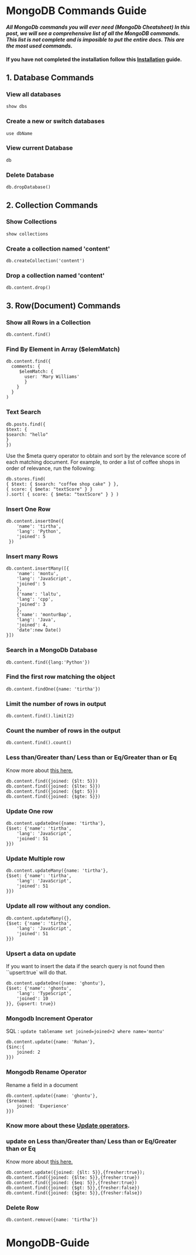 # MongoDB Commands Guide

**_All MongoDb commands you will ever need (MongoDb Cheatsheet)
In this post, we will see a comprehensive list of all the MongoDB commands. This list is not complete and is imposible to put the entire docs. This are the most used commands._**

#### If you have not completed the installation follow this [Installation](Installation.md) guide.

## 1. Database Commands

### View all databases

```
show dbs
```

### Create a new or switch databases

```
use dbName
```

### View current Database

```
db
```

### Delete Database

```
db.dropDatabase()
```

## 2. Collection Commands

### Show Collections

```
show collections
```

### Create a collection named 'content'

```
db.createCollection('content')
```

### Drop a collection named 'content'

```
db.content.drop()
```

## 3. Row(Document) Commands

### Show all Rows in a Collection

```
db.content.find()
```

### Find By Element in Array ($elemMatch)

```
db.content.find({
  comments: {
     $elemMatch: {
       user: 'Mary Williams'
       }
    }
  }
)
```

### Text Search

```
db.posts.find({
$text: {
$search: "hello"
}
})
```

Use the $meta query operator to obtain and sort by the relevance score of each matching document. For example, to order a list of coffee shops in order of relevance, run the following:

```
db.stores.find(
{ $text: { $search: "coffee shop cake" } },
{ score: { $meta: "textScore" } }
).sort( { score: { $meta: "textScore" } } )
```

### Insert One Row

```
db.content.insertOne({
    'name': 'tirtha',
    'lang': 'Python',
    'joined': 5
 })
```

### Insert many Rows

```
db.content.insertMany([{
    'name': 'montu',
    'lang': 'JavaScript',
    'joined': 5
    },
    {'name': 'laltu',
    'lang': 'cpp',
    'joined': 3
    },
    {'name': 'monturBap',
    'lang': 'Java',
    'joined': 4,
    'date':new Date()
}])
```

### Search in a MongoDb Database

```
db.content.find({lang:'Python'})
```

### Find the first row matching the object

```
db.content.findOne({name: 'tirtha'})
```

### Limit the number of rows in output

```
db.content.find().limit(2)
```

### Count the number of rows in the output

```
db.content.find().count()
```

### Less than/Greater than/ Less than or Eq/Greater than or Eq

Know more about [this here.](https://www.mongodb.com/docs/manual/reference/operator/query/)

```
db.content.find({joined: {$lt: 5}})
db.content.find({joined: {$lte: 5}})
db.content.find({joined: {$gt: 5}})
db.content.find({joined: {$gte: 5}})
```

### Update One row

```
db.content.updateOne({name: 'tirtha'},
{$set: {'name': 'tirtha',
    'lang': 'JavaScript',
    'joined': 51
}})
```

### Update Multiple row

```
db.content.updateMany({name: 'tirtha'},
{$set: {'name': 'tirtha',
    'lang': 'JavaScript',
    'joined': 51
}})
```

### Update all row without any condion.

```
db.content.updateMany({},
{$set: {'name': 'tirtha',
    'lang': 'JavaScript',
    'joined': 51
}})
```

### Upsert a data on update

If you want to insert the data if the search query is not found then ``upsert:true` will do that.

```
db.content.updateOne({name: 'ghontu'},
{$set: {'name': 'ghontu',
    'lang': 'TypeScript',
    'joined': 10
}}, {upsert: true})
```

### Mongodb Increment Operator

SQL : `update tablename set joined=joined+2 where name='montu'`

```
db.content.update({name: 'Rohan'},
{$inc:{
    joined: 2
}})
```

### Mongodb Rename Operator

Rename a field in a document

```
db.content.update({name: 'ghontu'},
{$rename:{
    joined: 'Experience'
}})
```

### Know more about these [Update operators](https://www.mongodb.com/docs/manual/reference/operator/update/).

### update on Less than/Greater than/ Less than or Eq/Greater than or Eq

Know more about [this here.](https://www.mongodb.com/docs/manual/reference/operator/query/)

```
db.content.update({joined: {$lt: 5}},{fresher:true});
db.content.find({joined: {$lte: 5}},{fresher:true})
db.content.find({joined: {$eq: 5}},{fresher:true})
db.content.find({joined: {$gt: 5}},{fresher:false})
db.content.find({joined: {$gte: 5}},{fresher:false})
```

### Delete Row

```
db.content.remove({name: 'tirtha'})
```
# MongoDB-Guide
